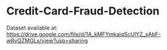 # Credit-Card-Fraud-Detection

Dataset available at: https://drive.google.com/file/d/1A_kMFYmkajqScUlYZ_xAbF-wRvQZMGLs/view?usp=sharing
